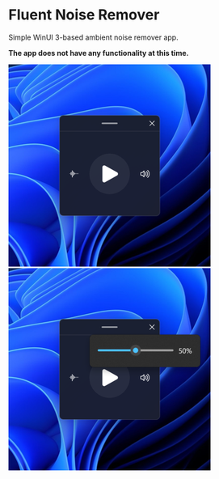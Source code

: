 # Fluent Noise Remover

Simple WinUI 3-based ambient noise remover app.

**The app does not have any functionality at this time.**

<div style="display: inline-block;">
  <img src="Assets/Screenshots/0.png?raw=true" width="400"/>
  <img src="Assets/Screenshots/1.png?raw=true" width="400"/>
</div>
